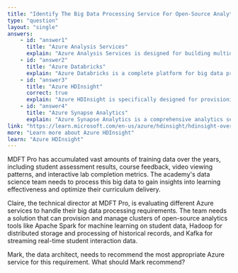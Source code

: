 ```yaml
---
title: "Identify The Big Data Processing Service For Open-Source Analytics"
type: "question"
layout: "single"
answers:
    - id: "answer1"
      title: "Azure Analysis Services"
      explain: "Azure Analysis Services is designed for building multidimensional or tabular models for online analytical processing (OLAP) workloads, combining data from multiple sources but not for managing clusters of open-source analytics solutions."
    - id: "answer2"
      title: "Azure Databricks"
      explain: "Azure Databricks is a complete platform for big data processing and machine learning built on Apache Spark, but it focuses specifically on Spark-based workloads rather than managing clusters of multiple open-source analytics solutions."
    - id: "answer3"
      title: "Azure HDInsight"
      correct: true
      explain: "Azure HDInsight is specifically designed for provisioning and managing clusters of open-source analytics solutions. It supports multiple frameworks including Apache Spark, Hadoop, Kafka, HBase, Storm, and Interactive Query (Hive), making it the ideal service for managing diverse big data processing requirements with open-source technologies."
    - id: "answer4"
      title: "Azure Synapse Analytics"
      explain: "Azure Synapse Analytics is a comprehensive analytics service that combines data integration, data warehousing, and analytics, but it's not specifically designed for provisioning and managing clusters of open-source analytics solutions."
link: "https://learn.microsoft.com/en-us/azure/hdinsight/hdinsight-overview"
more: "Learn more about Azure HDInsight"
learn: "Azure HDInsight"
---
```


MDFT Pro has accumulated vast amounts of training data over the years, including student assessment results, course feedback, video viewing patterns, and interactive lab completion metrics. The academy's data science team needs to process this big data to gain insights into learning effectiveness and optimize their curriculum delivery.

Claire, the technical director at MDFT Pro, is evaluating different Azure services to handle their big data processing requirements. The team needs a solution that can provision and manage clusters of open-source analytics tools like Apache Spark for machine learning on student data, Hadoop for distributed storage and processing of historical records, and Kafka for streaming real-time student interaction data.

Mark, the data architect, needs to recommend the most appropriate Azure service for this requirement. What should Mark recommend?